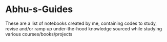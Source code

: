 # Abhu-s-Guides
These are a list of notebooks created by me, containing codes to study, revise and/or ramp up under-the-hood knowledge sourced while studying various courses/books/projects
